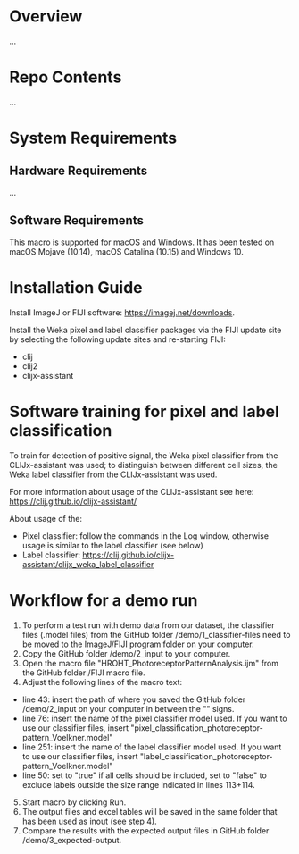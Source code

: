 # Overview
...

# Repo Contents
...

# System Requirements
## Hardware Requirements
...
## Software Requirements
This macro is supported for macOS and Windows. It has been tested on macOS Mojave (10.14), macOS Catalina (10.15) and Windows 10.

# Installation Guide
Install ImageJ or FIJI software: https://imagej.net/downloads.

Install the Weka pixel and label classifier packages via the FIJI update site by selecting the following update sites and re-starting FIJI:
- clij
- clij2
- clijx-assistant

# Software training for pixel and label classification
To train for detection of positive signal, the Weka pixel classifier from the CLIJx-assistant was used; to distinguish between different cell sizes, the Weka label classifier from the CLIJx-assistant was used.

For more information about usage of the CLIJx-assistant see here: https://clij.github.io/clijx-assistant/

About usage of the:
- Pixel classifier: follow the commands in the Log window, otherwise usage is similar to the label classifier (see below)
- Label classifier: https://clij.github.io/clijx-assistant/clijx_weka_label_classifier

# Workflow for a demo run
1. To perform a test run with demo data from our dataset, the classifier files (.model files) from the GitHub folder /demo/1_classifier-files need to be moved to the ImageJ/FIJI program folder on your computer.
2. Copy the GitHub folder /demo/2_input to your computer.
3. Open the macro file "HROHT_PhotoreceptorPatternAnalysis.ijm" from the GitHub folder /FIJI macro file.
4. Adjust the following lines of the macro text:
- line 43: insert the path of where you saved the GitHub folder /demo/2_input on your computer in between the "" signs.
- line 76: insert the name of the pixel classifier model used. If you want to use our classifier files, insert "pixel_classification_photoreceptor-pattern_Voelkner.model"
- line 251: insert the name of the label classifier model used. If you want to use our classifier files, insert "label_classification_photoreceptor-pattern_Voelkner.model"
- line 50: set to "true" if all cells should be included, set to "false" to exclude labels outside the size range indicated in lines 113+114.
5. Start macro by clicking Run.
6. The output files and excel tables will be saved in the same folder that has been used as inout (see step 4).
7. Compare the results with the expected output files in GitHub folder /demo/3_expected-output.


